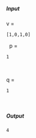 ##### Input 
v = 
  ``` 
[1,0,1,0] 
``` 
 &nbsp;
p = 
  ``` 
1
```
&nbsp;

q = 
  ``` 
1
```
&nbsp;

##### Output 
 ``` 
4
```
&nbsp;

